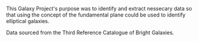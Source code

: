 This Galaxy Project's purpose was to identify and extract nessecary data so that using the concept of the fundamental plane could be used to identify elliptical galaxies.

Data sourced from the Third Reference Catalogue of Bright Galaxies.
